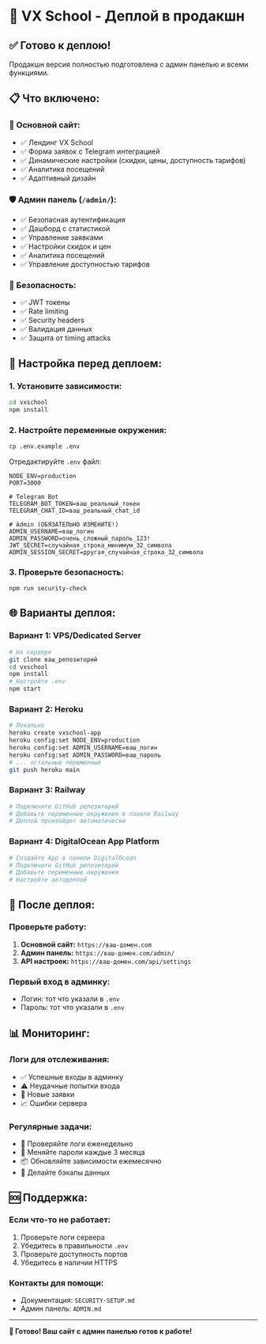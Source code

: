 # 🚀 VX School - Деплой в продакшн

## ✅ Готово к деплою!

Продакшн версия полностью подготовлена с админ панелью и всеми функциями.

## 📋 Что включено:

### 🎯 Основной сайт:
- ✅ Лендинг VX School
- ✅ Форма заявок с Telegram интеграцией
- ✅ Динамические настройки (скидки, цены, доступность тарифов)
- ✅ Аналитика посещений
- ✅ Адаптивный дизайн

### 🛡️ Админ панель (`/admin/`):
- ✅ Безопасная аутентификация
- ✅ Дашборд с статистикой
- ✅ Управление заявками
- ✅ Настройки скидок и цен
- ✅ Аналитика посещений
- ✅ Управление доступностью тарифов

### 🔐 Безопасность:
- ✅ JWT токены
- ✅ Rate limiting
- ✅ Security headers
- ✅ Валидация данных
- ✅ Защита от timing attacks

## 🔧 Настройка перед деплоем:

### 1. Установите зависимости:
```bash
cd vxschool
npm install
```

### 2. Настройте переменные окружения:
```bash
cp .env.example .env
```

Отредактируйте `.env` файл:
```env
NODE_ENV=production
PORT=3000

# Telegram Bot
TELEGRAM_BOT_TOKEN=ваш_реальный_токен
TELEGRAM_CHAT_ID=ваш_реальный_chat_id

# Admin (ОБЯЗАТЕЛЬНО ИЗМЕНИТЕ!)
ADMIN_USERNAME=ваш_логин
ADMIN_PASSWORD=очень_сложный_пароль_123!
JWT_SECRET=случайная_строка_минимум_32_символа
ADMIN_SESSION_SECRET=другая_случайная_строка_32_символа
```

### 3. Проверьте безопасность:
```bash
npm run security-check
```

## 🌐 Варианты деплоя:

### Вариант 1: VPS/Dedicated Server
```bash
# На сервере
git clone ваш_репозиторий
cd vxschool
npm install
# Настройте .env
npm start
```

### Вариант 2: Heroku
```bash
# Локально
heroku create vxschool-app
heroku config:set NODE_ENV=production
heroku config:set ADMIN_USERNAME=ваш_логин
heroku config:set ADMIN_PASSWORD=ваш_пароль
# ... остальные переменные
git push heroku main
```

### Вариант 3: Railway
```bash
# Подключите GitHub репозиторий
# Добавьте переменные окружения в панели Railway
# Деплой произойдет автоматически
```

### Вариант 4: DigitalOcean App Platform
```bash
# Создайте App в панели DigitalOcean
# Подключите GitHub репозиторий
# Добавьте переменные окружения
# Настройте автодеплой
```

## 🔗 После деплоя:

### Проверьте работу:
1. **Основной сайт:** `https://ваш-домен.com`
2. **Админ панель:** `https://ваш-домен.com/admin/`
3. **API настроек:** `https://ваш-домен.com/api/settings`

### Первый вход в админку:
- Логин: тот что указали в `.env`
- Пароль: тот что указали в `.env`

## 📊 Мониторинг:

### Логи для отслеживания:
- ✅ Успешные входы в админку
- ⚠️ Неудачные попытки входа
- 📧 Новые заявки
- 📈 Ошибки сервера

### Регулярные задачи:
- 🔄 Проверяйте логи еженедельно
- 🔐 Меняйте пароли каждые 3 месяца
- 📦 Обновляйте зависимости ежемесячно
- 💾 Делайте бэкапы данных

## 🆘 Поддержка:

### Если что-то не работает:
1. Проверьте логи сервера
2. Убедитесь в правильности `.env`
3. Проверьте доступность портов
4. Убедитесь в наличии HTTPS

### Контакты для помощи:
- Документация: `SECURITY-SETUP.md`
- Админ панель: `ADMIN.md`

---

**🎉 Готово! Ваш сайт с админ панелью готов к работе!**